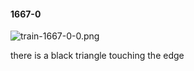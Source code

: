 #### 1667-0
![train-1667-0-0.png](https://github.com/lil-lab/nlvr/raw/master/nlvr/train/images/15/train-1667-0-0.png "train-1667-0-0.png")

there is a black triangle touching the edge